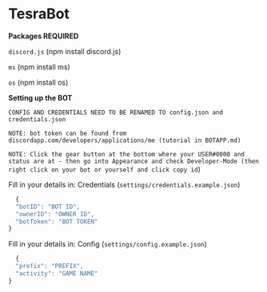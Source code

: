 # TesraBot

**Packages REQUIRED**

`discord.js` (npm install discord.js)

`ms` (npm install ms)

`os` (npm install os)

**Setting up the BOT**

`CONFIG AND CREDENTIALS NEED TO BE RENAMED TO config.json and credentials.json`

`NOTE: bot token can be found from discordapp.com/developers/applications/me (tutorial in BOTAPP.md)`

`NOTE: Click the gear button at the bottom where your USER#0000 and status are at -
then go into Appearance and check Developer-Mode (then right click on your bot or yourself and click copy id`)

Fill in your details in:
Credentials (`settings/credentials.example.json`) 
**<RENAME FILE TO credentials.json>**
```js
  {
  "botID": "BOT ID",
  "ownerID": "OWNER ID",
  "botToken": "BOT TOKEN"
}
```
Fill in your details in: 
Config (`settings/config.example.json`) 
```js
  {
  "prefix": "PREFIX",
  "activity": "GAME NAME"
}
```
**<RENAME FILE TO config.json>**
